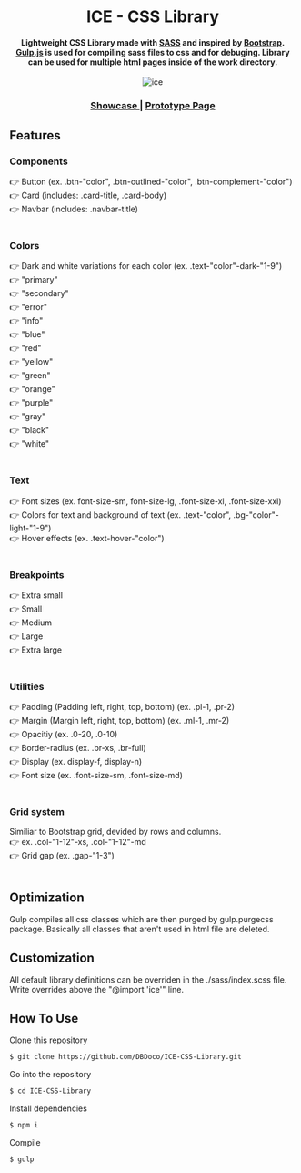 <h1 align="center">
  ICE - CSS Library
  <br>
</h1>

<h4 align="center">Lightweight CSS Library made with <a href="https://sass-lang.com">SASS</a> and inspired by <a href="https://getbootstrap.com">Bootstrap</a>.<a href="https://gulpjs.com"> Gulp.js</a> is used for compiling sass files to css and for debuging. Library can be used for multiple html pages inside of the work directory.</h4>

<p align="center">
  <img src="https://media4.giphy.com/media/bfDjEUX11WQs3072iw/giphy.gif?cid=790b761166f062b4ff2272e0bad3231cfb9cbdff3afd6cd1&rid=giphy.gif&ct=g" alt="ice" />
</p>

<div align="center">
  <h3>
    <a href="https://cerulean-longma-b8b166.netlify.app">
      Showcase
    </a>
    <span> | </span>
        <a href="https://tiny-halva-829af1.netlify.app">
      Prototype Page
    </a>
</h3>
</div>

## Features

### Components
👉 Button (ex. .btn-"color", .btn-outlined-"color", .btn-complement-"color")<br>
👉 Card (includes: .card-title, .card-body)<br>
👉 Navbar (includes: .navbar-title)<br>
<br>
### Colors
👉 Dark and white variations for each color (ex. .text-"color"-dark-"1-9")<br>
👉 "primary"<br>
👉 "secondary"<br>
👉 "error"<br>
👉 "info"<br>
👉 "blue"<br>
👉 "red"<br>
👉 "yellow"<br>
👉 "green"<br>
👉 "orange"<br>
👉 "purple"<br>
👉 "gray"<br>
👉 "black"<br>
👉 "white"<br>
<br>
### Text
👉 Font sizes (ex. font-size-sm, font-size-lg, .font-size-xl, .font-size-xxl)<br>
👉 Colors for text and background of text (ex. .text-"color", .bg-"color"-light-"1-9")<br>
👉 Hover effects (ex. .text-hover-"color")<br>
<br>
### Breakpoints
👉 Extra small<br>
👉 Small<br>
👉 Medium<br>
👉 Large<br>
👉 Extra large<br>
<br>
### Utilities
👉 Padding (Padding left, right, top, bottom) (ex. .pl-1, .pr-2)<br>
👉 Margin (Margin left, right, top, bottom) (ex. .ml-1, .mr-2)<br>
👉 Opacitiy (ex. .0-20, .0-10)<br>
👉 Border-radius (ex. .br-xs, .br-full)<br>
👉 Display (ex. display-f, display-n)<br>
👉 Font size (ex. .font-size-sm, .font-size-md)<br>
<br>
### Grid system
Similiar to Bootstrap grid, devided by rows and columns.<br>
👉 ex. .col-"1-12"-xs, .col-"1-12"-md<br>
👉 Grid gap (ex. .gap-"1-3")<br>
<br>

## Optimization
Gulp compiles all css classes which are then purged by gulp.purgecss package. Basically all classes that aren't used in html file are deleted.

## Customization
All default library definitions can be overriden in the ./sass/index.scss file. Write overrides above the "@import 'ice'" line.


## How To Use

Clone this repository
```bash
$ git clone https://github.com/DBDoco/ICE-CSS-Library.git
```

Go into the repository
```bash
$ cd ICE-CSS-Library
```

Install dependencies
```bash
$ npm i
```

Compile
```bash
$ gulp
```

